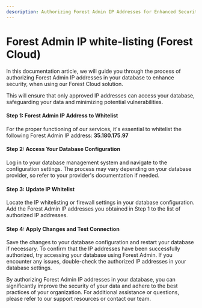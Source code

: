 ```yaml
---
description: Authorizing Forest Admin IP Addresses for Enhanced Security
---
```


# Forest Admin IP white-listing (Forest Cloud)

In this documentation article, we will guide you through the process of authorizing Forest Admin IP addresses in your database to enhance security, when using our Forest Cloud solution.&#x20;

This will ensure that only approved IP addresses can access your database, safeguarding your data and minimizing potential vulnerabilities.

#### Step 1: Forest Admin IP Address to Whitelist

For the proper functioning of our services, it's essential to whitelist the following Forest Admin IP address: **35.180.175.97**

#### Step 2: Access Your Database Configuration

Log in to your database management system and navigate to the configuration settings. The process may vary depending on your database provider, so refer to your provider's documentation if needed.

#### Step 3: Update IP Whitelist

Locate the IP whitelisting or firewall settings in your database configuration. Add the Forest Admin IP addresses you obtained in Step 1 to the list of authorized IP addresses.

#### Step 4: Apply Changes and Test Connection

Save the changes to your database configuration and restart your database if necessary. To confirm that the IP addresses have been successfully authorized, try accessing your database using Forest Admin. If you encounter any issues, double-check the authorized IP addresses in your database settings.

By authorizing Forest Admin IP addresses in your database, you can significantly improve the security of your data and adhere to the best practices of your organization. For additional assistance or questions, please refer to our support resources or contact our team.
